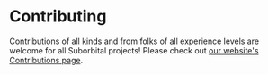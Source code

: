 # Contributing

Contributions of all kinds and from folks of all experience levels are welcome for all Suborbital projects! Please check out [our website's Contributions page](https://docs.suborbital.dev/contributing/contributing-to-suborbital). 
